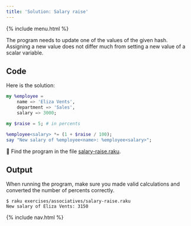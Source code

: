 ```yaml
---
title: 'Solution: Salary raise'
---
```


{% include menu.html %}

The program needs to update one of the values of the given hash. Assigning a new value does not differ much from setting a new value of a scalar variable.

## Code

Here is the solution:

```raku
my %employee =
    name => 'Eliza Vents',
    department => 'Sales',
    salary => 3000;

my $raise = 5; # in percents

%employee<salary> *= (1 + $raise / 100);
say "New salary of %employee<name>: %employee<salary>";
```

🦋 Find the program in the file [salary-raise.raku](https://github.com/ash/raku-course/blob/master/exercises/associatives/salary-raise.raku).

## Output

When running the program, make sure you made valid calculations and converted the number of percents correctly.

```console
$ raku exercises/associatives/salary-raise.raku
New salary of Eliza Vents: 3150
```

{% include nav.html %}

